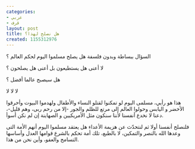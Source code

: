 ```yaml
---
categories:
- عربي
- قرف
layout: post
title: هل نصلح لهذا؟
created: 1155312976
---
```

السؤال ببساطة وبدون فلسفة هل يصلح مسلموا اليوم لحكم العالم ؟

لا أعنى هل يستطيعون بل أعنى هل يصلحون ؟

هل سيصبح عالما أفضل ؟

لا لا لا

هذا هو رأيي، مسلمى اليوم لو تمكنوا لقتلو النساء واﻷطفال ولهدموا البيوت وأحرقوا اﻷخضر و اليابس  وحولوا العالم إلى مرتع للظلم والجور -إلا من رحم ربى، وهم قليل-، دعنا لا نخدع أنفسنا ﻷننا سنكون مثل اﻷمريكيين و الصهاينة إن لم نكن أسوأ.

فلنصلح أنفسنا أولا ثم لنتحدّث عن هزيمة اﻷعداء  هل يعتقد مسلموا اليوم أنهم اﻷمة التى وعدها الله بالنصر والتمكين، لا بالطبع، تلك أمة تحكم بالشرع قوامها العدل وأساسها التسامح والعفو، وأين نحن من هذا.

